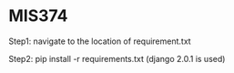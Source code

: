 # MIS374
Step1: navigate to the location of requirement.txt


Step2: pip install -r requirements.txt 
(django 2.0.1 is used)




